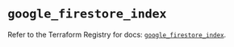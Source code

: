 # `google_firestore_index`

Refer to the Terraform Registry for docs: [`google_firestore_index`](https://registry.terraform.io/providers/hashicorp/google-beta/5.38.0/docs/resources/google_firestore_index).

